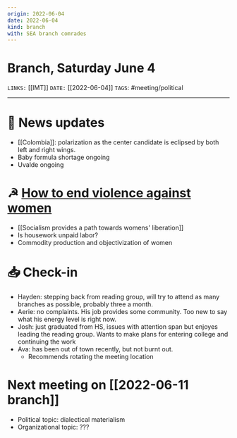 ```yaml
---
origin: 2022-06-04
date: 2022-06-04
kind: branch
with: SEA branch comrades
---
```

# Branch, Saturday June 4
`LINKS:` [[IMT]]
`DATE:` [[2022-06-04]]
`TAGS`: #meeting/political 

---
# 📰 News updates
- [[Colombia]]: polarization as the center candidate is eclipsed by both left and right wings.
- Baby formula shortage ongoing
- Uvalde ongoing

# ☭ [How to end violence against women](https://socialistrevolution.org/international-working-womens-day-how-to-end-violence-against-women/)
- [[Socialism provides a path towards womens' liberation]]
- Is housework unpaid labor?
- Commodity production and objectivization of women

# 📥 Check-in
- Hayden: stepping back from reading group, will try to attend as many branches as possible, probably three a month. 
- Aerie: no complaints. His job provides some community. Too new to say what his energy level is right now. 
- Josh: just graduated from HS, issues with attention span but enjoyes leading the reading group. Wants to make plans for entering college and continuing the work
- Ava: has been out of town recently, but not burnt out. 
	- Recommends rotating the meeting location 

# Next meeting on [[2022-06-11 branch]]
- Political topic: dialectical materialism
- Organizational topic: ???